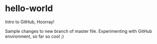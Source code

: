 # hello-world
Intro to GitHub, Hoorray!

Sample changes to new branch of master file. Experimenting with GitHub environment, so far so cool ;)
